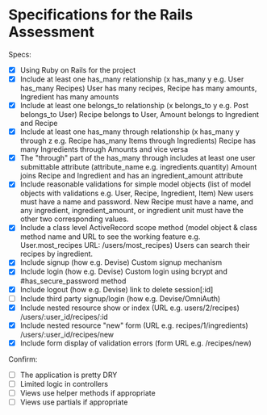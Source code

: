 # Specifications for the Rails Assessment

Specs:
- [x] Using Ruby on Rails for the project
- [x] Include at least one has_many relationship (x has_many y e.g. User has_many Recipes)
  User has many recipes, Recipe has many amounts, Ingredient has many amounts
- [x] Include at least one belongs_to relationship (x belongs_to y e.g. Post belongs_to User)
  Recipe belongs to User, Amount belongs to Ingredient and Recipe
- [x] Include at least one has_many through relationship (x has_many y through z e.g. Recipe has_many Items through Ingredients)
  Recipe has many Ingredients through Amounts and vice versa
- [x] The "through" part of the has_many through includes at least one user submittable attribute (attribute_name e.g. ingredients.quantity)
  Amount joins Recipe and Ingredient and has an ingredient_amount attribute
- [x] Include reasonable validations for simple model objects (list of model objects with validations e.g. User, Recipe, Ingredient, Item)
  New users must have a name and password. New Recipe must have a name, and any ingredient, ingredient_amount, or ingredient unit must have the other two corresponding values.
- [X] Include a class level ActiveRecord scope method (model object & class method name and URL to see the working feature e.g. User.most_recipes URL: /users/most_recipes)
  Users can search their recipes by ingredient.
- [x] Include signup (how e.g. Devise)
  Custom signup mechanism
- [x] Include login (how e.g. Devise)
  Custom login using bcrypt and #has_secure_password method
- [x] Include logout (how e.g. Devise)
  link to delete session[:id]
- [ ] Include third party signup/login (how e.g. Devise/OmniAuth)
- [x] Include nested resource show or index (URL e.g. users/2/recipes)
  /users/:user_id/recipes/:id
- [x] Include nested resource "new" form (URL e.g. recipes/1/ingredients)
  /users/:user_id/recipes/new
- [x] Include form display of validation errors (form URL e.g. /recipes/new)

Confirm:
- [ ] The application is pretty DRY
- [ ] Limited logic in controllers
- [ ] Views use helper methods if appropriate
- [ ] Views use partials if appropriate
